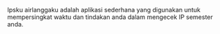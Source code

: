 Ipsku airlanggaku adalah aplikasi sederhana yang digunakan untuk mempersingkat waktu dan tindakan anda dalam mengecek IP semester anda.
